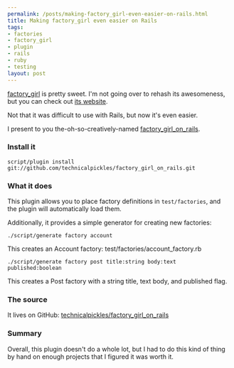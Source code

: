 ```yaml
--- 
permalink: /posts/making-factory_girl-even-easier-on-rails.html
title: Making factory_girl even easier on Rails
tags: 
- factories
- factory_girl
- plugin
- rails
- ruby
- testing
layout: post
---
```

[factory_girl](http://thoughtbot.com/projects/factory_girl) is pretty sweet. I'm not going over to rehash its awesomeness, but you can check out [its website](http://thoughtbot.com/projects/factory_girl).

Not that it was difficult to use with Rails, but now it's even easier.

I present to you the-oh-so-creatively-named [factory\_girl\_on\_rails](http://github.com/technicalpickles/factory_girl_on_rails/tree/master).

### Install it

    script/plugin install git://github.com/technicalpickles/factory_girl_on_rails.git

### What it does

This plugin allows you to place factory definitions in `test/factories`, and the plugin will automatically load them.

Additionally, it provides a simple generator for creating new factories:

    ./script/generate factory account

This creates an Account factory: test/factories/account_factory.rb

    ./script/generate factory post title:string body:text published:boolean

This creates a Post factory with a string title, text body, and published flag.

### The source

It lives on GitHub: [technicalpickles/factory_girl_on_rails](http://github.com/technicalpickles/factory_girl_on_rails/tree/master)

### Summary

Overall, this plugin doesn't do a whole lot, but I had to do this kind of thing by hand on enough projects that I figured it was worth it.